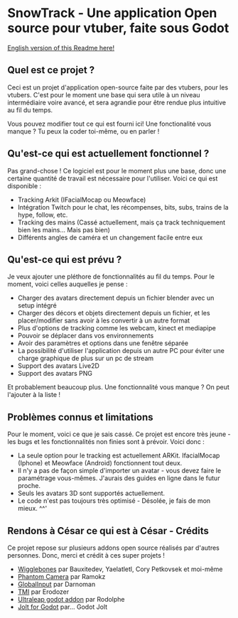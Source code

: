 # SnowTrack - Une application Open source pour vtuber, faite sous Godot
[English version of this Readme here!](README.md)
## Quel est ce projet ?
Ceci est un projet d'application open-source faite par des vtubers, pour les vtubers.
C'est pour le moment une base qui sera utile à un niveau intermédiaire voire avancé, et sera agrandie pour être rendue plus intuitive au fil du temps.

Vous pouvez modifier tout ce qui est fourni ici!
Une fonctionalité vous manque ? Tu peux la coder toi-même, ou en parler !

## Qu'est-ce qui est actuellement fonctionnel ?
Pas grand-chose ! Ce logiciel est pour le moment plus une base, donc une certaine quantité de travail est nécessaire pour l'utiliser.
Voici ce qui est disponible :
- Tracking Arkit (IFacialMocap ou Meowface)
- Intégration Twitch pour le chat, les récompenses, bits, subs, trains de la hype, follow, etc.
- Tracking des mains (Cassé actuellement, mais ça track techniquement bien les mains... Mais pas bien)
- Différents angles de caméra et un changement facile entre eux

## Qu'est-ce qui est prévu ?
Je veux ajouter une pléthore de fonctionnalités au fil du temps. Pour le moment, voici celles auquelles je pense :
- Charger des avatars directement depuis un fichier blender avec un setup intégré
- Charger des décors et objets directement depuis un fichier, et les placer/modifier sans avoir à les convertir à un autre format
- Plus d'options de tracking comme les webcam, kinect et mediapipe
- Pouvoir se déplacer dans vos environnements
- Avoir des paramètres et options dans une fenêtre séparée
- La possibilité d'utiliser l'application depuis un autre PC pour éviter une charge graphique de plus sur un pc de stream
- Support des avatars Live2D
- Support des avatars PNG

Et probablement beaucoup plus. Une fonctionnalité vous manque ? On peut l'ajouter à la liste !

## Problèmes connus et limitations
Pour le moment, voici ce que je sais cassé. Ce projet est encore très jeune - les bugs et les fonctionnalités non finies sont à prévoir.
Voici donc :
- La seule option pour le tracking est actuellement ARKit. IfacialMocap (Iphone) et Meowface (Android) fonctionnent tout deux.
- Il n'y a pas de façon simple d'importer un avatar - vous devez faire le paramétrage vous-mêmes. J'aurais des guides en ligne dans le futur proche.
- Seuls les avatars 3D sont supportés actuellement.
- Le code n'est pas toujours très optimisé - Désolée, je fais de mon mieux. ^^'

## Rendons à César ce qui est à César - Crédits
Ce projet repose sur plusieurs addons open source réalisés par d'autres personnes.
Donc, merci et crédit à ces super projets !
- [Wigglebones](https://github.com/Laporteusedegateaux/godot-wigglebones) par Bauxitedev, Yaelatletl, Cory Petkovsek et moi-même
- [Phantom Camera](https://github.com/ramokz/phantom-camera) par Ramokz
- [GlobalInput](https://github.com/Darnoman/Godot-GlobalInput-Addon) par Darnoman
- [TMI](https://github.com/erodozer/tmi.gd) par Erodozer
- [Ultraleap godot addon](https://forge.lunai.re/rodolphe/godot-ultraleap-plugin) par Rodolphe
- [Jolt for Godot](https://github.com/godot-jolt/godot-jolt) par... Godot Jolt
